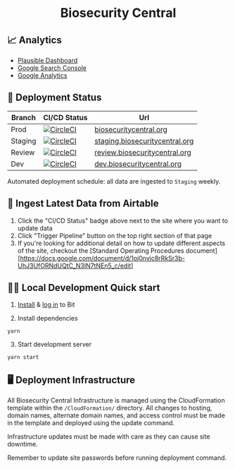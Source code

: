 <h1 align="center">
  Biosecurity Central
</h1>

## 📈 Analytics

- [Plausible Dashboard](https://plausible.io/biosecuritycentral.org?period=30d)
- [Google Search Console](https://search.google.com/search-console?resource_id=sc-domain%3Abiosecuritycentral.org)
- [Google Analytics](https://analytics.google.com/analytics/web/?authuser=1#/p305404298/reports/intelligenthome)

## 🚀 Deployment Status

| Branch  | CI/CD Status                                                                                                                                                                                                                         | Url                                                                       |
| ------- | ------------------------------------------------------------------------------------------------------------------------------------------------------------------------------------------------------------------------------------ | ------------------------------------------------------------------------- |
| Prod    | [![CircleCI](https://dl.circleci.com/status-badge/img/gh/cghss-data-lab/biosecurity-library/tree/prod.svg?style=svg)](https://dl.circleci.com/status-badge/redirect/gh/cghss-data-lab/biosecurity-library/tree/prod)       | [biosecuritycentral.org](https://biosecuritycentral.org/)                 |
| Staging | [![CircleCI](https://dl.circleci.com/status-badge/img/gh/cghss-data-lab/biosecurity-library/tree/staging.svg?style=svg)](https://dl.circleci.com/status-badge/redirect/gh/cghss-data-lab/biosecurity-library/tree/staging) | [staging.biosecuritycentral.org](https://staging.biosecuritycentral.com/) |
| Review  | [![CircleCI](https://dl.circleci.com/status-badge/img/gh/cghss-data-lab/biosecurity-library/tree/review.svg?style=svg)](https://dl.circleci.com/status-badge/redirect/gh/cghss-data-lab/biosecurity-library/tree/review)   | [review.biosecuritycentral.org](https://review.biosecuritycentral.com/)   |
| Dev     | [![CircleCI](https://dl.circleci.com/status-badge/img/gh/cghss-data-lab/biosecurity-library/tree/dev.svg?style=svg)](https://dl.circleci.com/status-badge/redirect/gh/cghss-data-lab/biosecurity-library/tree/dev)         | [dev.biosecuritycentral.org](https://dev.biosecuritycentral.org/)         |

Automated deployment schedule: all data are ingested to `Staging` weekly.

## 📄 Ingest Latest Data from Airtable

1. Click the "CI/CD Status" badge above next to the site where you want to update data
2. Click "Trigger Pipeline" button on the top right section of that page
3. If you're looking for additional detail on how to update different aspects of the site, checkout the [Standard Operating Procedures document][https://docs.google.com/document/d/1oj0nvjc8rRkSr3b-UhJ3UfORNdUQtC_N3lN7tNEn5_c/edit]

## 👩‍💻 Local Development Quick start

1. [Install](https://bit.dev/docs/getting-started/installing-bit/installing-bit) & [log in](https://bit.dev/reference/reference/cli-reference/#login) to Bit

2. Install dependencies

```
yarn
```

3. Start development server

```
yarn start
```

## 🖥 Deployment Infrastructure

All Biosecurity Central Infrastructure is managed using the CloudFormation template within
the `/CloudFormation/` directory. All changes to hosting, domain names, alternate domain
names, and access control must be made in the template and deployed using the update command.

Infrastructure updates must be made with care as they can cause site downtime.

Remember to update site passwords before running deployment command.
